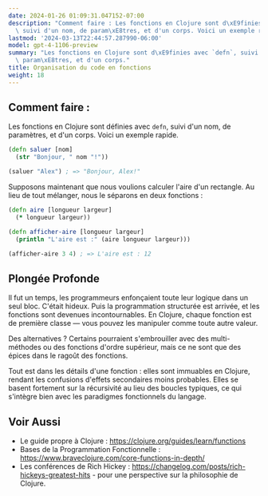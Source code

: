 ```yaml
---
date: 2024-01-26 01:09:31.047152-07:00
description: "Comment faire : Les fonctions en Clojure sont d\xE9finies avec `defn`,\
  \ suivi d'un nom, de param\xE8tres, et d'un corps. Voici un exemple rapide."
lastmod: '2024-03-13T22:44:57.287990-06:00'
model: gpt-4-1106-preview
summary: "Les fonctions en Clojure sont d\xE9finies avec `defn`, suivi d'un nom, de\
  \ param\xE8tres, et d'un corps."
title: Organisation du code en fonctions
weight: 18
---
```


## Comment faire :
Les fonctions en Clojure sont définies avec `defn`, suivi d'un nom, de paramètres, et d'un corps. Voici un exemple rapide.

```Clojure
(defn saluer [nom]
  (str "Bonjour, " nom "!"))

(saluer "Alex") ; => "Bonjour, Alex!"
```

Supposons maintenant que nous voulions calculer l'aire d'un rectangle. Au lieu de tout mélanger, nous le séparons en deux fonctions :

```Clojure
(defn aire [longueur largeur]
  (* longueur largeur))

(defn afficher-aire [longueur largeur]
  (println "L'aire est :" (aire longueur largeur)))

(afficher-aire 3 4) ; => L'aire est : 12
```

## Plongée Profonde
Il fut un temps, les programmeurs enfonçaient toute leur logique dans un seul bloc. C'était hideux. Puis la programmation structurée est arrivée, et les fonctions sont devenues incontournables. En Clojure, chaque fonction est de première classe — vous pouvez les manipuler comme toute autre valeur.

Des alternatives ? Certains pourraient s'embrouiller avec des multi-méthodes ou des fonctions d'ordre supérieur, mais ce ne sont que des épices dans le ragoût des fonctions.

Tout est dans les détails d'une fonction : elles sont immuables en Clojure, rendant les confusions d'effets secondaires moins probables. Elles se basent fortement sur la récursivité au lieu des boucles typiques, ce qui s'intègre bien avec les paradigmes fonctionnels du langage.

## Voir Aussi
- Le guide propre à Clojure : https://clojure.org/guides/learn/functions
- Bases de la Programmation Fonctionnelle : https://www.braveclojure.com/core-functions-in-depth/
- Les conférences de Rich Hickey : https://changelog.com/posts/rich-hickeys-greatest-hits - pour une perspective sur la philosophie de Clojure.
